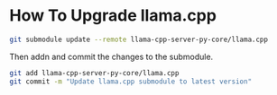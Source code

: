 # How To Upgrade llama.cpp

```bash
git submodule update --remote llama-cpp-server-py-core/llama.cpp
```

Then addn and commit the changes to the submodule.

```bash
git add llama-cpp-server-py-core/llama.cpp
git commit -m "Update llama.cpp submodule to latest version"
```